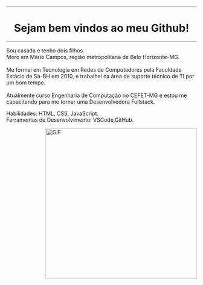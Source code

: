 <!DOCTYPE html>
<html>
<body>
<hr />
<h1 align="center"> Sejam bem vindos ao meu Github! </h1>
<hr />
<p align="left" >
Sou casada e tenho dois filhos.<br/>
Moro em Mário Campos, região metropolitana de Belo Horizonte-MG.<br/><br/>
Me formei em Tecnologia em Redes de Computadores pela Faculdade Estácio de Sá-BH em 2010, e trabalhei na área de suporte técnico de TI por um bom tempo.<br/> <br/>
Atualmente curso Engenharia de Computação no CEFET-MG e estou me capacitando para me tornar uma Desenvolvedora Fullstack.
</p>
 
<p align="left" Tenho estudado diariamente para cumprir meus objetivos, tenho aprendido muito!!! <br/>
Habilidades: HTML, CSS, JavaScript.<br/>
Ferramentas de Desenvolvimento: VSCode,GitHub. 
</p>
<img align="right" alt="GIF" src="https://octocat-generator-assets.githubusercontent.com/my-octocat-1623688364333.png" width="400px" />
</body>
</html>


